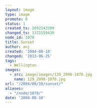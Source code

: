 ```yaml
---
layout: image
type: image
promote: 0
status: 1
created_ts: 1092143309
changed_ts: 1372159430
node_id: 1070
title: Sunset
author: anj
created: '2004-08-10'
changed: '2013-06-25'
tags:
  - Wellington
images:
  - src: image/images/129_2998-1070.jpg
    name: 129_2998-1070.jpg
url: "/2004/08/10/sunset/"
aliases:
  - "/node/1070/"
date: '2004-08-10'
---
```


